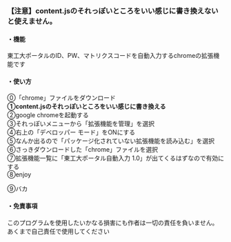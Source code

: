 ### 【注意】content.jsのそれっぽいところをいい感じに書き換えないと使えません。  
#### ・機能
東工大ポータルのID、PW、マトリクスコードを自動入力するchromeの拡張機能です  
#### ・使い方  
⓪「chrome」ファイルをダウンロード  
**①content.jsのそれっぽいところをいい感じに書き換える**   
②google chromeを起動する  
③それっぽいメニューから「拡張機能を管理」を選択  
④右上の「デベロッパー モード」をONにする  
⑤なんか出るので「パッケージ化されていない拡張機能を読み込む」を選択  
⑥さっきダウンロードした「chrome」ファイルを選択  
⑦拡張機能一覧に「東工大ポータル自動入力 1.0」が出てくるはずなので有効にする  
⑧enjoy  

⑨バカ  
#### ・免責事項  
このプログラムを使用したいかなる損害にも作者は一切の責任を負いません。  
あくまで自己責任で使用してください  
